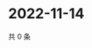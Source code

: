 # 2022-11-14

共 0 条

<!-- BEGIN WEIBO -->
<!-- 最后更新时间 Mon Nov 14 2022 07:01:36 GMT+0800 (China Standard Time) -->

<!-- END WEIBO -->

